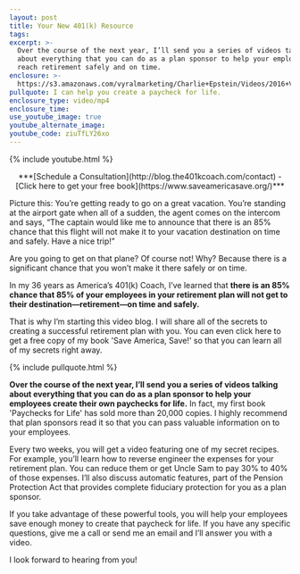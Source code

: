 ```yaml
---
layout: post
title: Your New 401(k) Resource
tags:
excerpt: >-
  Over the course of the next year, I’ll send you a series of videos talking
  about everything that you can do as a plan sponsor to help your employees
  reach retirement safely and on time.
enclosure: >-
  https://s3.amazonaws.com/vyralmarketing/Charlie+Epstein/Videos/2016+Videos/Let+Me+Tell+You+A+Story.mp4
pullquote: I can help you create a paycheck for life.
enclosure_type: video/mp4
enclosure_time:
use_youtube_image: true
youtube_alternate_image:
youtube_code: ziuTfLY26xo
---
```


{% include youtube.html %}

<center>***[Schedule a Consultation](http://blog.the401kcoach.com/contact) - [Click here to get your free book](https://www.saveamericasave.org/)***</center>

Picture this: You’re getting ready to go on a great vacation. You’re standing at the airport gate when all of a sudden, the agent comes on the intercom and says, “The captain would like me to announce that there is an 85% chance that this flight will not make it to your vacation destination on time and safely. Have a nice trip!”

Are you going to get on that plane? Of course not! Why? Because there is a significant chance that you won’t make it there safely or on time.

In my 36 years as America’s 401(k) Coach, I’ve learned that **there is an 85% chance that 85% of your employees in your retirement plan will not get to their destination—retirement—on time and safely.**

That is why I’m starting this video blog. I will share all of the secrets to creating a successful retirement plan with you. You can even click here to get a free copy of my book 'Save America, Save!' so that you can learn all of my secrets right away.

{% include pullquote.html %}

**Over the course of the next year, I’ll send you a series of videos talking about everything that you can do as a plan sponsor to help your employees create their own paychecks for life.** In fact, my first book 'Paychecks for Life' has sold more than 20,000 copies. I highly recommend that plan sponsors read it so that you can pass valuable information on to your employees.

Every two weeks, you will get a video featuring one of my secret recipes. For example, you’ll learn how to reverse engineer the expenses for your retirement plan. You can reduce them or get Uncle Sam to pay 30% to 40% of those expenses. I’ll also discuss automatic features, part of the Pension Protection Act that provides complete fiduciary protection for you as a plan sponsor.

If you take advantage of these powerful tools, you will help your employees save enough money to create that paycheck for life. If you have any specific questions, give me a call or send me an email and I’ll answer you with a video.

I look forward to hearing from you!